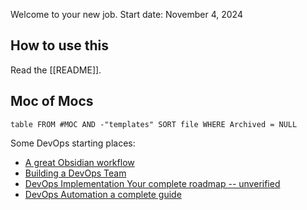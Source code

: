 Welcome to your new job.
Start date: November 4, 2024

## How to use this
Read the [[README]].

## Moc of Mocs
```dataview
table FROM #MOC AND -"templates" SORT file WHERE Archived = NULL
```
Some DevOps starting places:
- [A great Obsidian workflow](https://medium.com/@ryan_62661/my-obsidian-second-brain-for-software-development-managers-2812410ff6b2)
- [Building a DevOps Team](https://www.meteorops.com/blog/how-to-build-a-devops-team)
- [DevOps Implementation Your complete roadmap -- unverified](https://thectoclub.com/news/devops-implementation-roadmap/)
- [DevOps Automation a complete guide](https://thectoclub.com/development-devops/devops-automation/)
